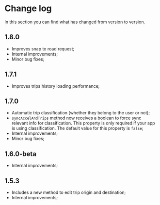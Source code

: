 # Change log
In this section you can find what has changed from version to version.

## 1.8.0
- Improves snap to road request;
- Internal improvements;
- Minor bug fixes;

## 1.7.1
- Improves trips history loading performance;

## 1.7.0
- Automatic trip classification (whether they belong to the user or not);
- `syncAccelAndTrips` method now receives a boolean to force sync relevant info for classification. This property is only required if your app is using classification. The default value for this property is `false`;
- Internal improvements;
- Minor bug fixes;

## 1.6.0-beta
- Internal improvements;

## 1.5.3

- Includes a new method to edit trip origin and destination;
- Internal improvements;

